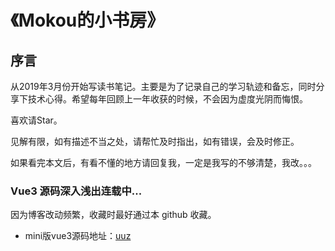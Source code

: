 # 《Mokou的小书房》

## 序言

从2019年3月份开始写读书笔记。主要是为了记录自己的学习轨迹和备忘，同时分享下技术心得。希望每年回顾上一年收获的时候，不会因为虚度光阴而悔恨。

喜欢请Star。

见解有限，如有描述不当之处，请帮忙及时指出，如有错误，会及时修正。

如果看完本文后，有看不懂的地方请回复我，一定是我写的不够清楚，我改。。。

### Vue3 源码深入浅出连载中...

因为博客改动频繁，收藏时最好通过本 github 收藏。

* mini版vue3源码地址：[uuz](https://github.com/zhongmeizhi/uuz)

